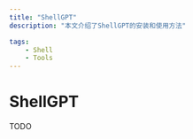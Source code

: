 ```yaml
---
title: "ShellGPT"
description: "本文介绍了ShellGPT的安装和使用方法"

tags:
    - Shell
    - Tools
---
```


# ShellGPT

TODO